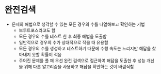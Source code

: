 # 완전검색

- 문제의 해법으로 생각할 수 있는 모든 경우의 수를 나열해보고 확인하는 기법
  - 브루트포스라고도 함
  - 모든 경우의 수를 테스트 한 후 최종 해법을 도출함
  - 일반적으로 경우의 수가 상대적으로 작을 때 유용함
  - 모든 경우의 수를 생성하고 테스트하기 때문에 수행 속도는 느리지만 해답을 찾아내지 못할 확률이 적음
  - 주어진 문제를 풀 때 우선 완전 검색으로 접근하여 해답을 도출한 후 성능 개선을 위해 다른 알고리즘을 사용하고 해답을 확인하는 것이 바람직함